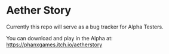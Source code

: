 # Aether Story
Currently this repo will serve as a bug tracker for Alpha Testers.

You can download and play in the Alpha at:
https://phanxgames.itch.io/aetherstory
